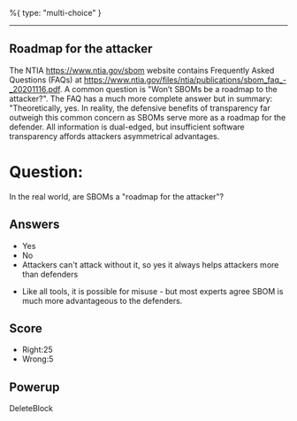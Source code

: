 %{
 type: "multi-choice"
}

---
## Roadmap for the attacker
The NTIA https://www.ntia.gov/sbom website
contains
Frequently Asked Questions (FAQs) at
https://www.ntia.gov/files/ntia/publications/sbom_faq_-_20201116.pdf.
A common question is "Won’t SBOMs
be a roadmap to the attacker?".
The FAQ has a much more complete
answer but in summary:
"Theoretically, yes.
In reality, the defensive benefits of
transparency far outweigh
this common concern
as SBOMs serve more as a roadmap
for the defender.
All information is dual-edged,
but insufficient software
transparency affords attackers
asymmetrical advantages.


# Question:
In the real world,
are SBOMs a "roadmap for the attacker"?

## Answers
- Yes
- No
- Attackers can't attack without it, so yes it always helps attackers more than defenders
* Like all tools, it is possible for misuse - but most experts agree SBOM is much more advantageous to the defenders.


## Score
- Right:25
- Wrong:5

## Powerup
DeleteBlock
